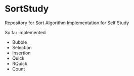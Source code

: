 # SortStudy

Repository for Sort Algorithm Implementation for Self Study

So far implemented
  - Bubble
  - Selection
  - Insertion
  - Quick
  - RQuick
  - Count
